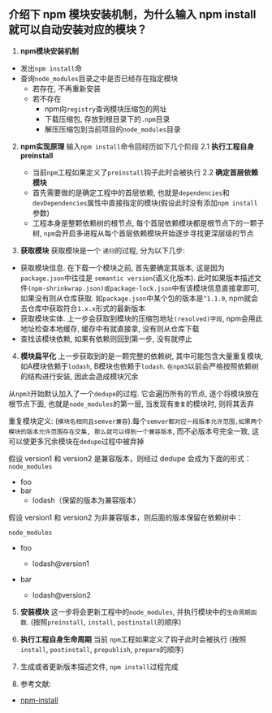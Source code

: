 ## 介绍下 npm 模块安装机制，为什么输入 npm install 就可以自动安装对应的模块？
1. **npm模块安装机制**
- 发出`npm install`命
- 查询`node_modules`目录之中是否已经存在指定模块
    - 若存在, 不再重新安装
    - 若不存在
        - npm向`registry`查询模块压缩包的网址
        - 下载压缩包, 存放到根目录下的`.npm`目录
        - 解压压缩包到当前项目的`node_modules`目录

2. **npm实现原理**
   输入`npm install`命令回经历如下几个阶段
   2.1 **执行工程自身preinstall**
    - 当前`npm`工程如果定义了`preinstall`钩子此时会被执行
      2.2 **确定首层依赖模块**
    - 首先需要做的是确定工程中的首层依赖, 也就是`dependencies`和`devDependencies`属性中直接指定的模块(假设此时没有添加`npm install`参数)
    - 工程本身是整颗依赖树的根节点, 每个首层依赖模块都是根节点下的一颗子树, `npm`会开启多进程从每个首层依赖模块开始逐步寻找更深层级的节点

3. **获取模块**
   获取模块是一个 `递归`的过程, 分为以下几步:
- 获取模块信息. 在下载一个模块之前, 首先要确定其版本, 这是因为 `package.json`中往往是 `semantic version`(语义化版本). 此时如果版本描述文件`(npm-shrinkwrap.json)或package-lock.json`中有该模块信息直接拿即可, 如果没有则从仓库获取. 如`package.json`中某个包的版本是`^1.1.0`, npm就会去仓库中获取符合`1.x.x`形式的最新版本
- 获取模块实体. 上一步会获取到模块的压缩包地址`(resolved)字段`, npm会用此地址检查本地缓存, 缓存中有就直接拿, 没有则从仓库下载
- 查找该模块依赖, 如果有依赖则回到第一步, 没有就停止


4. **模块扁平化**
   上一步获取到的是一颗完整的依赖树, 其中可能包含大量重复模块, 如A模块依赖于`lodash`, B模块也依赖于`lodash`. `在npm3`以前会严格按照依赖树的结构进行安装, 因此会造成模块冗余

从`npm3`开始默认加入了一个`dedupe`的过程. 它会遍历所有的节点, 逐个将模块放在根节点下面, 也就是`node_modules`的第一层, 当发现有`重复`的模块时, 则将其丢弃

重复模块定义: (`模块名相同且semver兼容`).每个`semver都对应一段版本允许范围,如果两个模块的版本允许范围存在交集, 那么就可以得到一个兼容版本`, 而不必版本号完全一致, 这可以使更多冗余模块在`dedupe`过程中被弃掉

假设 version1 和 version2 是兼容版本，则经过 dedupe 会成为下面的形式：  
`node_modules`
- foo
- bar
    - lodash（保留的版本为兼容版本）

假设 version1 和 version2 为非兼容版本，则后面的版本保留在依赖树中：

`node_modules`
- foo
    - lodash@version1

- bar
    - lodash@version2

5. **安装模块**
   这一步将会更新工程中的`node_modules`, 并执行模块中的`生命周期函数`. (按照`preinstall`, `install`, `postinstall`的顺序)

6. **执行工程自身生命周期**
   当前 `npm`工程如果定义了钩子此时会被执行 (按照`install`, `postinstall`, `prepublish`, `prepare`的顺序)
7. 生成或者更新版本描述文件, `npm install`过程完成

8. 参考文献:
- [npm-install](https://www.ruanyifeng.com/blog/2016/01/npm-install.html)